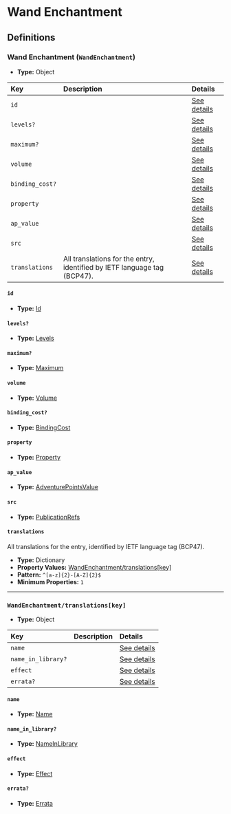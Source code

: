 # Wand Enchantment

## Definitions

### <a name="WandEnchantment"></a> Wand Enchantment (`WandEnchantment`)

- **Type:** Object

Key | Description | Details
:-- | :-- | :--
`id` |  | <a href="#WandEnchantment/id">See details</a>
`levels?` |  | <a href="#WandEnchantment/levels">See details</a>
`maximum?` |  | <a href="#WandEnchantment/maximum">See details</a>
`volume` |  | <a href="#WandEnchantment/volume">See details</a>
`binding_cost?` |  | <a href="#WandEnchantment/binding_cost">See details</a>
`property` |  | <a href="#WandEnchantment/property">See details</a>
`ap_value` |  | <a href="#WandEnchantment/ap_value">See details</a>
`src` |  | <a href="#WandEnchantment/src">See details</a>
`translations` | All translations for the entry, identified by IETF language tag (BCP47). | <a href="#WandEnchantment/translations">See details</a>

#### <a name="WandEnchantment/id"></a> `id`

- **Type:** <a href="../_Activatable.md#Id">Id</a>

#### <a name="WandEnchantment/levels"></a> `levels?`

- **Type:** <a href="../_Activatable.md#Levels">Levels</a>

#### <a name="WandEnchantment/maximum"></a> `maximum?`

- **Type:** <a href="../_Activatable.md#Maximum">Maximum</a>

#### <a name="WandEnchantment/volume"></a> `volume`

- **Type:** <a href="../_Activatable.md#Volume">Volume</a>

#### <a name="WandEnchantment/binding_cost"></a> `binding_cost?`

- **Type:** <a href="../_Activatable.md#BindingCost">BindingCost</a>

#### <a name="WandEnchantment/property"></a> `property`

- **Type:** <a href="../_Activatable.md#Property">Property</a>

#### <a name="WandEnchantment/ap_value"></a> `ap_value`

- **Type:** <a href="../_Activatable.md#AdventurePointsValue">AdventurePointsValue</a>

#### <a name="WandEnchantment/src"></a> `src`

- **Type:** <a href="../source/_PublicationRef.md#PublicationRefs">PublicationRefs</a>

#### <a name="WandEnchantment/translations"></a> `translations`

All translations for the entry, identified by IETF language tag (BCP47).

- **Type:** Dictionary
- **Property Values:** <a href="#WandEnchantment/translations[key]">WandEnchantment/translations[key]</a>
- **Pattern:** `^[a-z]{2}-[A-Z]{2}$`
- **Minimum Properties:** `1`

---

### <a name="WandEnchantment/translations[key]"></a> `WandEnchantment/translations[key]`

- **Type:** Object

Key | Description | Details
:-- | :-- | :--
`name` |  | <a href="#WandEnchantment/translations[key]/name">See details</a>
`name_in_library?` |  | <a href="#WandEnchantment/translations[key]/name_in_library">See details</a>
`effect` |  | <a href="#WandEnchantment/translations[key]/effect">See details</a>
`errata?` |  | <a href="#WandEnchantment/translations[key]/errata">See details</a>

#### <a name="WandEnchantment/translations[key]/name"></a> `name`

- **Type:** <a href="../_Activatable.md#Name">Name</a>

#### <a name="WandEnchantment/translations[key]/name_in_library"></a> `name_in_library?`

- **Type:** <a href="../_Activatable.md#NameInLibrary">NameInLibrary</a>

#### <a name="WandEnchantment/translations[key]/effect"></a> `effect`

- **Type:** <a href="../_Activatable.md#Effect">Effect</a>

#### <a name="WandEnchantment/translations[key]/errata"></a> `errata?`

- **Type:** <a href="../source/_Erratum.md#Errata">Errata</a>
